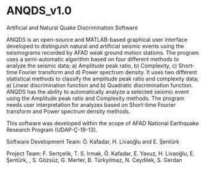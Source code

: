 # ANQDS_v1.0
Artificial and Natural Quake Discrimination Software

ANQDS is an open-source and MATLAB-based graphical user interface developed to distinguish natural and artificial seismic events using the seismograms recorded by AFAD weak ground motion stations. The program uses a semi-automatic algorithm based on four different methods to analyze the seismic data; a) Amplitude peak ratio, b) Complexity, c) Short-time Fourier transform and d) Power spectrum density. It uses two different statistical methods to classify the amplitude peak ratio and complexity data; a) Linear discrimination function and  b) Quadratic discrimination function. ANQDS has the ability to automatically analyze a selected seismic event using the Amplitude peak ratio and Complexity methods. The program needs user interpretation for analyzes based on Short-time Fourier transform and Power spectrum density methods.

This software was developed within the scope of AFAD National Earthquake Research Program (UDAP-Ç-19-13). 

Software Development Team: Ö. Kafadar, H. Livaoğlu and E. Şentürk

Project Team: F. Sertçelik, T. S. Irmak, Ö. Kafadar, E. Yavuz, H. Livaoğlu, E. Şentürk, , S. Gözsüz, G. Merter, B. Türkyılmaz, N. Ceydilek, S. Gerdan

